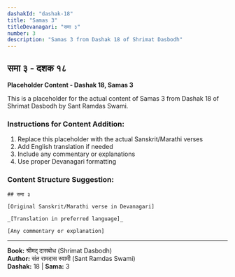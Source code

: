 ```yaml
---
dashakId: "dashak-18"
title: "Samas 3"
titleDevanagari: "समा ३"
number: 3
description: "Samas 3 from Dashak 18 of Shrimat Dasbodh"
---
```


## समा ३ - दशक १८

<!-- TODO: Add the actual Sanskrit/Marathi content here -->

**Placeholder Content - Dashak 18, Samas 3**

This is a placeholder for the actual content of Samas 3 from Dashak 18 of Shrimat Dasbodh by Sant Ramdas Swami.

### Instructions for Content Addition:
1. Replace this placeholder with the actual Sanskrit/Marathi verses
2. Add English translation if needed
3. Include any commentary or explanations
4. Use proper Devanagari formatting

### Content Structure Suggestion:
```
## समा ३

[Original Sanskrit/Marathi verse in Devanagari]

_[Translation in preferred language]_

[Any commentary or explanation]
```

---
**Book:** श्रीमद् दासबोध (Shrimat Dasbodh)  
**Author:** संत रामदास स्वामी (Sant Ramdas Swami)  
**Dashak:** 18 | **Sama:** 3
